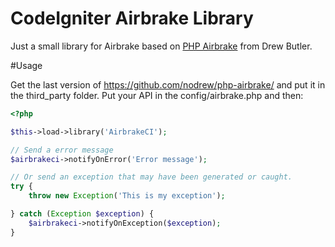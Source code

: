 CodeIgniter Airbrake Library
============================

Just a small library for Airbrake based on [PHP Airbrake](https://raw.github.com/nodrew/php-airbrake/) from Drew Butler.

#Usage

Get the last version of https://github.com/nodrew/php-airbrake/ and put it in the third_party folder.
Put your API in the config/airbrake.php and then:

```php
<?php

$this->load->library('AirbrakeCI');

// Send a error message
$airbrakeci->notifyOnError('Error message'); 

// Or send an exception that may have been generated or caught.
try {
    throw new Exception('This is my exception');

} catch (Exception $exception) {
    $airbrakeci->notifyOnException($exception);
}

```

